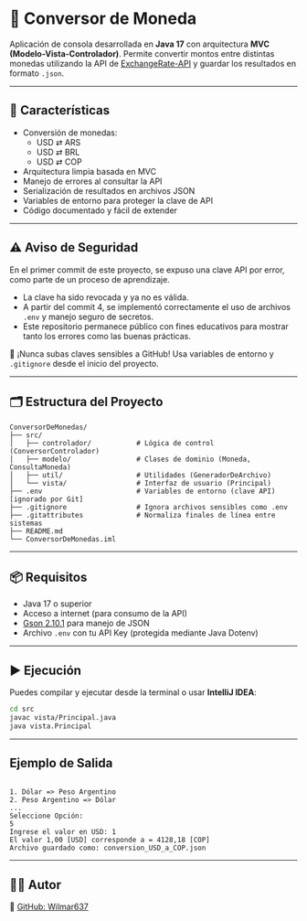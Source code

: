 # 💱 Conversor de Moneda

Aplicación de consola desarrollada en **Java 17** con arquitectura **MVC (Modelo-Vista-Controlador)**. Permite convertir montos entre distintas monedas utilizando la API de [ExchangeRate-API](https://www.exchangerate-api.com/) y guardar los resultados en formato `.json`.

---

## 🧠 Características

- Conversión de monedas:
  - USD ⇄ ARS
  - USD ⇄ BRL
  - USD ⇄ COP
- Arquitectura limpia basada en MVC
- Manejo de errores al consultar la API
- Serialización de resultados en archivos JSON
- Variables de entorno para proteger la clave de API
- Código documentado y fácil de extender

---

## ⚠️ Aviso de Seguridad

En el primer commit de este proyecto, se expuso una clave API por error, como parte de un proceso de aprendizaje.

- La clave ha sido revocada y ya no es válida.
- A partir del commit 4, se implementó correctamente el uso de archivos `.env` y manejo seguro de secretos.
- Este repositorio permanece público con fines educativos para mostrar tanto los errores como las buenas prácticas.

🔐 ¡Nunca subas claves sensibles a GitHub! Usa variables de entorno y `.gitignore` desde el inicio del proyecto.

---

## 🗂️ Estructura del Proyecto

```text
ConversorDeMonedas/
├── src/
│   ├── controlador/           # Lógica de control (ConversorControlador)
│   ├── modelo/                # Clases de dominio (Moneda, ConsultaMoneda)
│   ├── util/                  # Utilidades (GeneradorDeArchivo)
│   └── vista/                 # Interfaz de usuario (Principal)
├── .env                       # Variables de entorno (clave API) [ignorado por Git]
├── .gitignore                 # Ignora archivos sensibles como .env
├── .gitattributes             # Normaliza finales de línea entre sistemas
├── README.md
└── ConversorDeMonedas.iml
```

---

## 📦 Requisitos

- Java 17 o superior
- Acceso a internet (para consumo de la API)
- [Gson 2.10.1](https://github.com/google/gson) para manejo de JSON
- Archivo `.env` con tu API Key (protegida mediante Java Dotenv)

---

## ▶️ Ejecución

Puedes compilar y ejecutar desde la terminal o usar **IntelliJ IDEA**:
```bash
cd src
javac vista/Principal.java
java vista.Principal
```
---

## Ejemplo de Salida
```********** Bienvenido/a al Conversor de Moneda **********

1. Dólar => Peso Argentino
2. Peso Argentino => Dólar
...
Seleccione Opción:
5
Ingrese el valor en USD: 1
El valor 1,00 [USD] corresponde a = 4128,18 [COP]
Archivo guardado como: conversion_USD_a_COP.json
```

---

## 👨‍💻 Autor
🔗 [GitHub: Wilmar637](https://github.com/Wilmar637)
